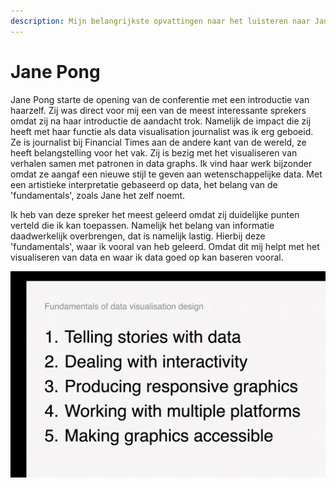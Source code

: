```yaml
---
description: Mijn belangrijkste opvattingen naar het luisteren naar Jane Pong
---
```


# Jane Pong

Jane Pong starte de opening van de conferentie met een introductie van haarzelf. Zij was direct voor mij een van de meest interessante sprekers omdat zij na haar introductie de aandacht trok. Namelijk de impact die zij heeft met haar functie als data visualisation journalist was ik erg geboeid. Ze is journalist bij Financial Times aan de andere kant van de wereld, ze heeft belangstelling voor het vak. Zij is bezig met het visualiseren van verhalen samen met patronen in data graphs. Ik vind haar werk bijzonder omdat ze aangaf een nieuwe stijl te geven aan wetenschappelijke data. Met een artistieke interpretatie gebaseerd op data, het belang van de 'fundamentals', zoals Jane het zelf noemt. 

Ik heb van deze spreker het meest geleerd omdat zij duidelijke punten verteld die ik kan toepassen. Namelijk het belang van informatie daadwerkelijk overbrengen, dat is namelijk lastig. Hierbij deze 'fundamentals', waar ik vooral van heb geleerd. Omdat dit mij helpt met het visualiseren van data en waar ik data goed op kan baseren vooral. 

 

![](../.gitbook/assets/schermafbeelding-2020-09-03-om-13.31.01.png)

